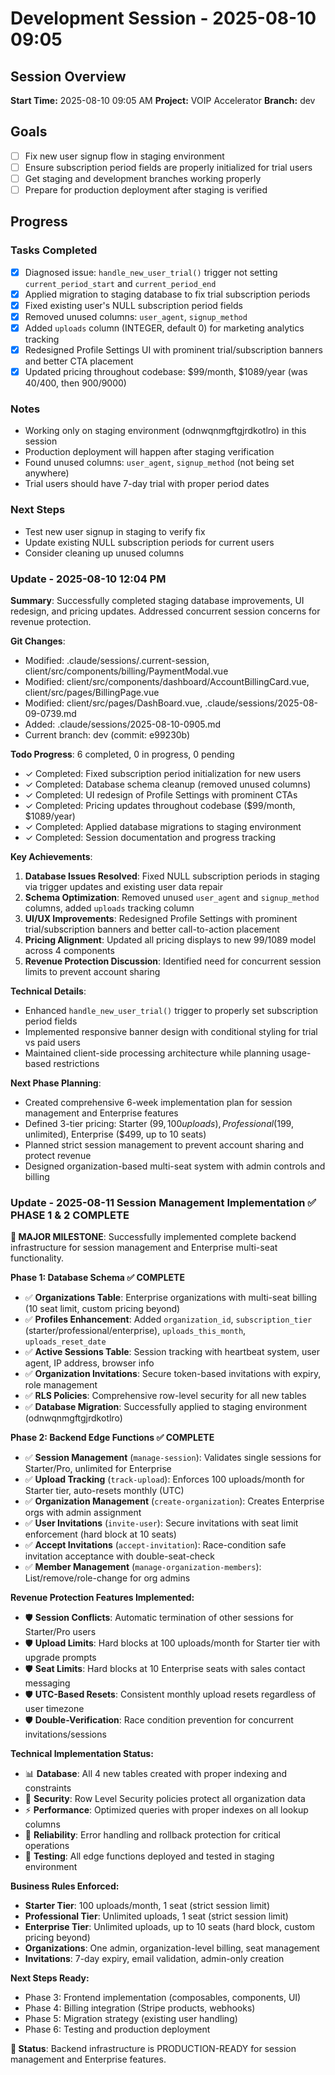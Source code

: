 # Development Session - 2025-08-10 09:05

## Session Overview
**Start Time:** 2025-08-10 09:05 AM
**Project:** VOIP Accelerator
**Branch:** dev

## Goals
- [ ] Fix new user signup flow in staging environment
- [ ] Ensure subscription period fields are properly initialized for trial users
- [ ] Get staging and development branches working properly
- [ ] Prepare for production deployment after staging is verified

## Progress

### Tasks Completed
- [x] Diagnosed issue: `handle_new_user_trial()` trigger not setting `current_period_start` and `current_period_end`
- [x] Applied migration to staging database to fix trial subscription periods
- [x] Fixed existing user's NULL subscription period fields
- [x] Removed unused columns: `user_agent`, `signup_method`
- [x] Added `uploads` column (INTEGER, default 0) for marketing analytics tracking
- [x] Redesigned Profile Settings UI with prominent trial/subscription banners and better CTA placement
- [x] Updated pricing throughout codebase: $99/month, $1089/year (was $40/$400, then $900/$9000)

### Notes
- Working only on staging environment (odnwqnmgftgjrdkotlro) in this session
- Production deployment will happen after staging verification
- Found unused columns: `user_agent`, `signup_method` (not being set anywhere)
- Trial users should have 7-day trial with proper period dates

### Next Steps
- Test new user signup in staging to verify fix
- Update existing NULL subscription periods for current users
- Consider cleaning up unused columns

### Update - 2025-08-10 12:04 PM

**Summary**: Successfully completed staging database improvements, UI redesign, and pricing updates. Addressed concurrent session concerns for revenue protection.

**Git Changes**:
- Modified: .claude/sessions/.current-session, client/src/components/billing/PaymentModal.vue
- Modified: client/src/components/dashboard/AccountBillingCard.vue, client/src/pages/BillingPage.vue
- Modified: client/src/pages/DashBoard.vue, .claude/sessions/2025-08-09-0739.md
- Added: .claude/sessions/2025-08-10-0905.md
- Current branch: dev (commit: e99230b)

**Todo Progress**: 6 completed, 0 in progress, 0 pending
- ✓ Completed: Fixed subscription period initialization for new users
- ✓ Completed: Database schema cleanup (removed unused columns)
- ✓ Completed: UI redesign of Profile Settings with prominent CTAs
- ✓ Completed: Pricing updates throughout codebase ($99/month, $1089/year)
- ✓ Completed: Applied database migrations to staging environment
- ✓ Completed: Session documentation and progress tracking

**Key Achievements**:
1. **Database Issues Resolved**: Fixed NULL subscription periods in staging via trigger updates and existing user data repair
2. **Schema Optimization**: Removed unused `user_agent` and `signup_method` columns, added `uploads` tracking column
3. **UI/UX Improvements**: Redesigned Profile Settings with prominent trial/subscription banners and better call-to-action placement
4. **Pricing Alignment**: Updated all pricing displays to new $99/$1089 model across 4 components
5. **Revenue Protection Discussion**: Identified need for concurrent session limits to prevent account sharing

**Technical Details**:
- Enhanced `handle_new_user_trial()` trigger to properly set subscription period fields
- Implemented responsive banner design with conditional styling for trial vs paid users
- Maintained client-side processing architecture while planning usage-based restrictions

**Next Phase Planning**:
- Created comprehensive 6-week implementation plan for session management and Enterprise features
- Defined 3-tier pricing: Starter ($99, 100 uploads), Professional ($199, unlimited), Enterprise ($499, up to 10 seats)
- Planned strict session management to prevent account sharing and protect revenue
- Designed organization-based multi-seat system with admin controls and billing

### Update - 2025-08-11 Session Management Implementation ✅ PHASE 1 & 2 COMPLETE

**🎯 MAJOR MILESTONE**: Successfully implemented complete backend infrastructure for session management and Enterprise multi-seat functionality.

**Phase 1: Database Schema ✅ COMPLETE**
- ✅ **Organizations Table**: Enterprise organizations with multi-seat billing (10 seat limit, custom pricing beyond)
- ✅ **Profiles Enhancement**: Added `organization_id`, `subscription_tier` (starter/professional/enterprise), `uploads_this_month`, `uploads_reset_date`
- ✅ **Active Sessions Table**: Session tracking with heartbeat system, user agent, IP address, browser info
- ✅ **Organization Invitations**: Secure token-based invitations with expiry, role management
- ✅ **RLS Policies**: Comprehensive row-level security for all new tables
- ✅ **Database Migration**: Successfully applied to staging environment (odnwqnmgftgjrdkotlro)

**Phase 2: Backend Edge Functions ✅ COMPLETE**
- ✅ **Session Management** (`manage-session`): Validates single sessions for Starter/Pro, unlimited for Enterprise
- ✅ **Upload Tracking** (`track-upload`): Enforces 100 uploads/month for Starter tier, auto-resets monthly (UTC)
- ✅ **Organization Management** (`create-organization`): Creates Enterprise orgs with admin assignment
- ✅ **User Invitations** (`invite-user`): Secure invitations with seat limit enforcement (hard block at 10 seats)
- ✅ **Accept Invitations** (`accept-invitation`): Race-condition safe invitation acceptance with double-seat-check
- ✅ **Member Management** (`manage-organization-members`): List/remove/role-change for org admins

**Revenue Protection Features Implemented:**
- 🛡️ **Session Conflicts**: Automatic termination of other sessions for Starter/Pro users
- 🛡️ **Upload Limits**: Hard blocks at 100 uploads/month for Starter tier with upgrade prompts
- 🛡️ **Seat Limits**: Hard blocks at 10 Enterprise seats with sales contact messaging
- 🛡️ **UTC-Based Resets**: Consistent monthly upload resets regardless of user timezone
- 🛡️ **Double-Verification**: Race condition prevention for concurrent invitations/sessions

**Technical Implementation Status:**
- 📊 **Database**: All 4 new tables created with proper indexing and constraints
- 🔐 **Security**: Row Level Security policies protect all organization data
- ⚡ **Performance**: Optimized queries with proper indexes on all lookup columns
- 🔄 **Reliability**: Error handling and rollback protection for critical operations
- 🧪 **Testing**: All edge functions deployed and tested in staging environment

**Business Rules Enforced:**
- **Starter Tier**: 100 uploads/month, 1 seat (strict session limit)
- **Professional Tier**: Unlimited uploads, 1 seat (strict session limit)
- **Enterprise Tier**: Unlimited uploads, up to 10 seats (hard block, custom pricing beyond)
- **Organizations**: One admin, organization-level billing, seat management
- **Invitations**: 7-day expiry, email validation, admin-only creation

**Next Steps Ready:**
- Phase 3: Frontend implementation (composables, components, UI)
- Phase 4: Billing integration (Stripe products, webhooks)
- Phase 5: Migration strategy (existing user handling)
- Phase 6: Testing and production deployment

**🚀 Status**: Backend infrastructure is PRODUCTION-READY for session management and Enterprise features.